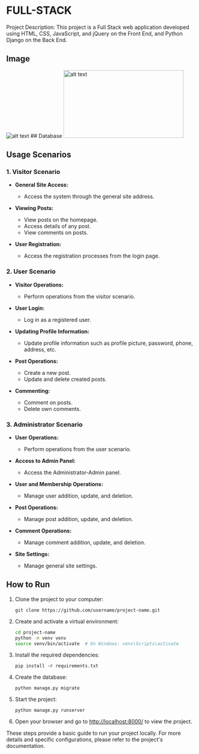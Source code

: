 # FULL-STACK

Project Description: This project is a Full Stack web application developed using HTML, CSS, JavaScript, and jQuery on the Front End, and Python Django on the Back End.

## Image
<img src="https://i.hizliresim.com/jwp2z0x.png" alt="alt text" >
## Database
<img src="https://i.hizliresim.com/575v6z3.png" alt="alt text" width="320" height="180">

## Usage Scenarios

### 1. Visitor Scenario

- **General Site Access:**
  - Access the system through the general site address.

- **Viewing Posts:**
  - View posts on the homepage.
  - Access details of any post.
  - View comments on posts.

- **User Registration:**
  - Access the registration processes from the login page.

### 2. User Scenario

- **Visitor Operations:**
  - Perform operations from the visitor scenario.

- **User Login:**
  - Log in as a registered user.

- **Updating Profile Information:**
  - Update profile information such as profile picture, password, phone, address, etc.

- **Post Operations:**
  - Create a new post.
  - Update and delete created posts.

- **Commenting:**
  - Comment on posts.
  - Delete own comments.

### 3. Administrator Scenario

- **User Operations:**
  - Perform operations from the user scenario.

- **Access to Admin Panel:**
  - Access the Administrator-Admin panel.

- **User and Membership Operations:**
  - Manage user addition, update, and deletion.

- **Post Operations:**
  - Manage post addition, update, and deletion.

- **Comment Operations:**
  - Manage comment addition, update, and deletion.

- **Site Settings:**
  - Manage general site settings.

## How to Run

1. Clone the project to your computer:
   ```
   git clone https://github.com/username/project-name.git
   ```

2. Create and activate a virtual environment:
   ```bash
   cd project-name
   python -m venv venv
   source venv/bin/activate  # On Windows: venv\Scripts\activate
   ```

3. Install the required dependencies:
   ```
   pip install -r requirements.txt
   ```

4. Create the database:
   ```
   python manage.py migrate
   ```

5. Start the project:
   ```
   python manage.py runserver
   ```

6. Open your browser and go to [http://localhost:8000/](http://localhost:8000/) to view the project.

These steps provide a basic guide to run your project locally. For more details and specific configurations, please refer to the project's documentation.
